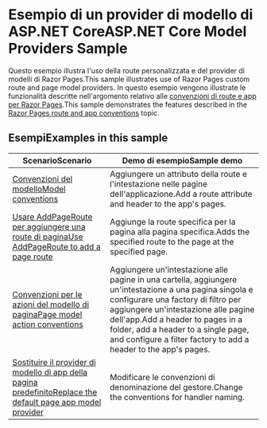 # <a name="aspnet-core-model-providers-sample"></a><span data-ttu-id="afeca-101">Esempio di un provider di modello di ASP.NET Core</span><span class="sxs-lookup"><span data-stu-id="afeca-101">ASP.NET Core Model Providers Sample</span></span>

<span data-ttu-id="afeca-102">Questo esempio illustra l'uso della route personalizzata e del provider di modelli di Razor Pages.</span><span class="sxs-lookup"><span data-stu-id="afeca-102">This sample illustrates use of Razor Pages custom route and page model providers.</span></span> <span data-ttu-id="afeca-103">In questo esempio vengono illustrate le funzionalità descritte nell'argomento relativo alle [convenzioni di route e app per Razor Pages](https://docs.microsoft.com/aspnet/core/razor-pages/razor-pages-convention-features).</span><span class="sxs-lookup"><span data-stu-id="afeca-103">This sample demonstrates the features described in the [Razor Pages route and app conventions](https://docs.microsoft.com/aspnet/core/razor-pages/razor-pages-convention-features) topic.</span></span>

## <a name="examples-in-this-sample"></a><span data-ttu-id="afeca-104">Esempi</span><span class="sxs-lookup"><span data-stu-id="afeca-104">Examples in this sample</span></span>

| <span data-ttu-id="afeca-105">Scenario</span><span class="sxs-lookup"><span data-stu-id="afeca-105">Scenario</span></span> | <span data-ttu-id="afeca-106">Demo di esempio</span><span class="sxs-lookup"><span data-stu-id="afeca-106">Sample demo</span></span> |
| -------- | ----------- |
| [<span data-ttu-id="afeca-107">Convenzioni del modello</span><span class="sxs-lookup"><span data-stu-id="afeca-107">Model conventions</span></span>](https://docs.microsoft.com/aspnet/core/razor-pages/razor-pages-conventions#model-conventions) | <span data-ttu-id="afeca-108">Aggiungere un attributo della route e l'intestazione nelle pagine dell'applicazione.</span><span class="sxs-lookup"><span data-stu-id="afeca-108">Add a route attribute and header to the app's pages.</span></span> |
| [<span data-ttu-id="afeca-109">Usare AddPageRoute per aggiungere una route di pagina</span><span class="sxs-lookup"><span data-stu-id="afeca-109">Use AddPageRoute to add a page route</span></span>](https://docs.microsoft.com/aspnet/core/razor-pages/razor-pages-conventions#configure-a-page-route) | <span data-ttu-id="afeca-110">Aggiunge la route specifica per la pagina alla pagina specifica.</span><span class="sxs-lookup"><span data-stu-id="afeca-110">Adds the specified route to the page at the specified page.</span></span> |
| [<span data-ttu-id="afeca-111">Convenzioni per le azioni del modello di pagina</span><span class="sxs-lookup"><span data-stu-id="afeca-111">Page model action conventions</span></span>](https://docs.microsoft.com/aspnet/core/razor-pages/razor-pages-conventions#page-model-action-conventions) | <span data-ttu-id="afeca-112">Aggiungere un'intestazione alle pagine in una cartella, aggiungere un'intestazione a una pagina singola e configurare una factory di filtro per aggiungere un'intestazione alle pagine dell'app.</span><span class="sxs-lookup"><span data-stu-id="afeca-112">Add a header to pages in a folder, add a header to a single page, and configure a filter factory to add a header to the app's pages.</span></span> |
| [<span data-ttu-id="afeca-113">Sostituire il provider di modello di app della pagina predefinito</span><span class="sxs-lookup"><span data-stu-id="afeca-113">Replace the default page app model provider</span></span>](https://docs.microsoft.com/aspnet/core/razor-pages/razor-pages-conventions#replace-the-default-page-app-model-provider) | <span data-ttu-id="afeca-114">Modificare le convenzioni di denominazione del gestore.</span><span class="sxs-lookup"><span data-stu-id="afeca-114">Change the conventions for handler naming.</span></span> |
